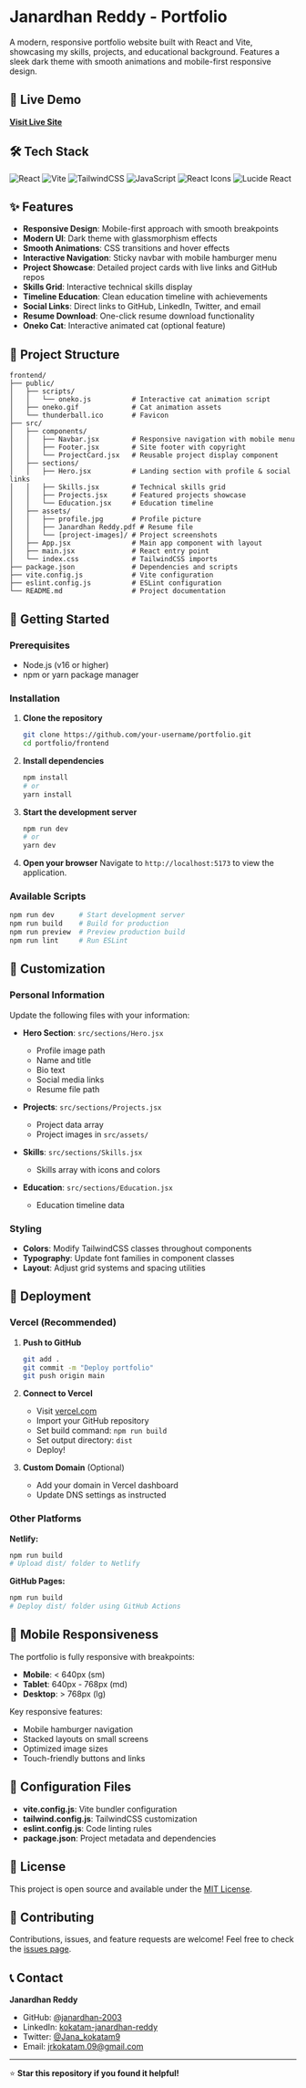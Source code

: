 # Janardhan Reddy - Portfolio

A modern, responsive portfolio website built with React and Vite, showcasing my skills, projects, and educational background. Features a sleek dark theme with smooth animations and mobile-first responsive design.

## 🚀 Live Demo

**[Visit Live Site](https://kokatam.vercel.app/)**

## 🛠️ Tech Stack

![React](https://img.shields.io/badge/React-19.1.1-61dafb?style=for-the-badge&logo=react&logoColor=white)
![Vite](https://img.shields.io/badge/Vite-7.1.2-646cff?style=for-the-badge&logo=vite&logoColor=white)
![TailwindCSS](https://img.shields.io/badge/TailwindCSS-4.1.13-38bdf8?style=for-the-badge&logo=tailwindcss&logoColor=white)
![JavaScript](https://img.shields.io/badge/JavaScript-ES6+-ffd600?style=for-the-badge&logo=javascript&logoColor=black)
![React Icons](https://img.shields.io/badge/React_Icons-5.5.0-f24e1e?style=for-the-badge&logo=react&logoColor=white)
![Lucide React](https://img.shields.io/badge/Lucide_React-0.544.0-ff6b6b?style=for-the-badge&logo=lucide&logoColor=white)

## ✨ Features

- **Responsive Design**: Mobile-first approach with smooth breakpoints
- **Modern UI**: Dark theme with glassmorphism effects
- **Smooth Animations**: CSS transitions and hover effects
- **Interactive Navigation**: Sticky navbar with mobile hamburger menu
- **Project Showcase**: Detailed project cards with live links and GitHub repos
- **Skills Grid**: Interactive technical skills display
- **Timeline Education**: Clean education timeline with achievements
- **Social Links**: Direct links to GitHub, LinkedIn, Twitter, and email
- **Resume Download**: One-click resume download functionality
- **Oneko Cat**: Interactive animated cat (optional feature)

## 📁 Project Structure

```
frontend/
├── public/
│   ├── scripts/
│   │   └── oneko.js          # Interactive cat animation script
│   ├── oneko.gif             # Cat animation assets
│   └── thunderball.ico       # Favicon
├── src/
│   ├── components/
│   │   ├── Navbar.jsx        # Responsive navigation with mobile menu
│   │   ├── Footer.jsx        # Site footer with copyright
│   │   └── ProjectCard.jsx   # Reusable project display component
│   ├── sections/
│   │   ├── Hero.jsx          # Landing section with profile & social links
│   │   ├── Skills.jsx        # Technical skills grid
│   │   ├── Projects.jsx      # Featured projects showcase
│   │   └── Education.jsx     # Education timeline
│   ├── assets/
│   │   ├── profile.jpg       # Profile picture
│   │   ├── Janardhan Reddy.pdf # Resume file
│   │   └── [project-images]/ # Project screenshots
│   ├── App.jsx               # Main app component with layout
│   ├── main.jsx              # React entry point
│   └── index.css             # TailwindCSS imports
├── package.json              # Dependencies and scripts
├── vite.config.js            # Vite configuration
├── eslint.config.js          # ESLint configuration
└── README.md                 # Project documentation
```

## 🚀 Getting Started

### Prerequisites

- Node.js (v16 or higher)
- npm or yarn package manager

### Installation

1. **Clone the repository**
   ```bash
   git clone https://github.com/your-username/portfolio.git
   cd portfolio/frontend
   ```

2. **Install dependencies**
   ```bash
   npm install
   # or
   yarn install
   ```

3. **Start the development server**
   ```bash
   npm run dev
   # or
   yarn dev
   ```

4. **Open your browser**
   Navigate to `http://localhost:5173` to view the application.

### Available Scripts

```bash
npm run dev      # Start development server
npm run build    # Build for production
npm run preview  # Preview production build
npm run lint     # Run ESLint
```

## 🎨 Customization

### Personal Information
Update the following files with your information:

- **Hero Section**: `src/sections/Hero.jsx`
  - Profile image path
  - Name and title
  - Bio text
  - Social media links
  - Resume file path

- **Projects**: `src/sections/Projects.jsx`
  - Project data array
  - Project images in `src/assets/`

- **Skills**: `src/sections/Skills.jsx`
  - Skills array with icons and colors

- **Education**: `src/sections/Education.jsx`
  - Education timeline data

### Styling
- **Colors**: Modify TailwindCSS classes throughout components
- **Typography**: Update font families in component classes
- **Layout**: Adjust grid systems and spacing utilities

## 🚀 Deployment

### Vercel (Recommended)

1. **Push to GitHub**
   ```bash
   git add .
   git commit -m "Deploy portfolio"
   git push origin main
   ```

2. **Connect to Vercel**
   - Visit [vercel.com](https://vercel.com)
   - Import your GitHub repository
   - Set build command: `npm run build`
   - Set output directory: `dist`
   - Deploy!

3. **Custom Domain** (Optional)
   - Add your domain in Vercel dashboard
   - Update DNS settings as instructed

### Other Platforms

**Netlify:**
```bash
npm run build
# Upload dist/ folder to Netlify
```

**GitHub Pages:**
```bash
npm run build
# Deploy dist/ folder using GitHub Actions
```

## 📱 Mobile Responsiveness

The portfolio is fully responsive with breakpoints:
- **Mobile**: < 640px (sm)
- **Tablet**: 640px - 768px (md)
- **Desktop**: > 768px (lg)

Key responsive features:
- Mobile hamburger navigation
- Stacked layouts on small screens
- Optimized image sizes
- Touch-friendly buttons and links

## 🔧 Configuration Files

- **vite.config.js**: Vite bundler configuration
- **tailwind.config.js**: TailwindCSS customization
- **eslint.config.js**: Code linting rules
- **package.json**: Project metadata and dependencies

## 📄 License

This project is open source and available under the [MIT License](LICENSE).

## 🤝 Contributing

Contributions, issues, and feature requests are welcome! Feel free to check the [issues page](../../issues).

## 📞 Contact

**Janardhan Reddy**
- GitHub: [@janardhan-2003](https://github.com/janardhan-2003)
- LinkedIn: [kokatam-janardhan-reddy](https://www.linkedin.com/in/kokatam-janardhan-reddy)
- Twitter: [@Jana_kokatam9](https://x.com/Jana_kokatam9)
- Email: jrkokatam.09@gmail.com

---

⭐ **Star this repository if you found it helpful!**